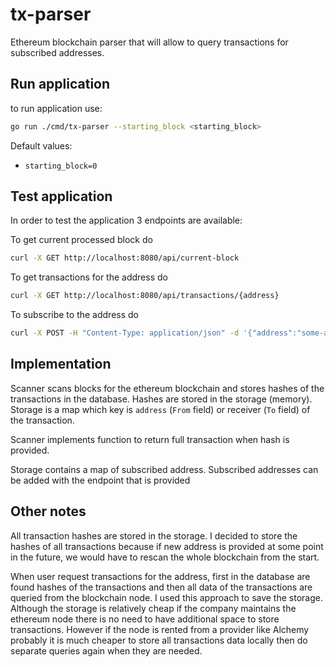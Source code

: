 # tx-parser

Ethereum blockchain parser that will allow to query transactions for subscribed addresses.

## Run application

to run application use:

``` bash
go run ./cmd/tx-parser --starting_block <starting_block>
```

Default values:

- `starting_block=0`

## Test application

In order to test the application 3 endpoints are available:

To get current processed block do

``` bash
curl -X GET http://localhost:8080/api/current-block
```

To get transactions for the address do

``` bash
curl -X GET http://localhost:8080/api/transactions/{address}
```

To subscribe to the address do

``` bash
curl -X POST -H "Content-Type: application/json" -d '{"address":"some-address"}' http://localhost:8080/api/subscribe
```

## Implementation

Scanner scans blocks for the ethereum blockchain and stores hashes of the transactions in the database.
Hashes are stored in the storage (memory). Storage is a map which key is `address` (`From` field) or
receiver (`To` field) of the transaction.

Scanner implements function to return full transaction when hash is provided.

Storage contains a map of subscribed address. Subscribed addresses can be added with the endpoint that is provided

## Other notes

All transaction hashes are stored in the storage. I decided to store the hashes of all transactions because if new
address is provided at some point in the future, we would have to rescan the whole blockchain from the start.

When user request transactions for the address, first in the database are found hashes of the transactions and then all
data of the transactions are queried from the blockchain node. I used this approach to save the storage. Although the
storage is relatively cheap if the company maintains the ethereum node there is no need to have additional space to
store transactions. However if the node is rented from a provider like Alchemy probably it is much cheaper to store all
transactions data locally then do separate queries again when they are needed.
